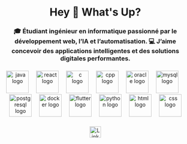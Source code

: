 <h1 align="center">Hey 👋 What's Up?</h1>

###

<h3 align="center">
🎓 Étudiant ingénieur en informatique passionné par le développement web, l’IA et l’automatisation.  
💻 J’aime concevoir des applications intelligentes et des solutions digitales performantes.
</h3>

###

<div align="center">
  <img src="https://skillicons.dev/icons?i=java" height="60" alt="java logo" />
  <img width="12" />
  <img src="https://skillicons.dev/icons?i=react" height="60" alt="react logo" />
  <img width="12" />
  <img src="https://skillicons.dev/icons?i=c" height="60" alt="c logo" />
  <img width="12" />
  <img src="https://skillicons.dev/icons?i=cpp" height="60" alt="cpp logo" />
  <img width="12" />
  <img src="https://skillicons.dev/icons?i=oracle" height="60" alt="oracle logo" />
  <img width="12" />
  <img src="https://skillicons.dev/icons?i=mysql" height="60" alt="mysql logo" />
  <img width="12" />
  <img src="https://skillicons.dev/icons?i=postgres" height="60" alt="postgresql logo" />
  <img width="12" />
  <img src="https://skillicons.dev/icons?i=docker" height="60" alt="docker logo" />
  <img width="12" />
  <img src="https://skillicons.dev/icons?i=flutter" height="60" alt="flutter logo" />
  <img width="12" />
  <img src="https://skillicons.dev/icons?i=python" height="60" alt="python logo" />
  <img width="12" />
  <img src="https://skillicons.dev/icons?i=html" height="60" alt="html logo" />
  <img width="12" />
  <img src="https://skillicons.dev/icons?i=css" height="60" alt="css logo" />
</div>

###

<div align="center">
  <a href="https://www.linkedin.com/in/mohamed-amine-el-atrassi-70a0082a7/" target="_blank">
    <img src="https://img.shields.io/static/v1?message=LinkedIn&logo=linkedin&label=&color=0077B5&logoColor=white&labelColor=&style=for-the-badge" height="30" alt="LinkedIn logo" />
  </a>
</div>

###

